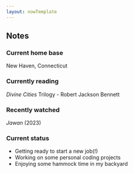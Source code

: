```yaml
---
layout: nowTemplate
---
```



## Notes

### Current home base

New Haven, Connecticut

### Currently reading

*Divine Cities* Trilogy - Robert Jackson Bennett

### Recently watched

*Jawan* (2023)

### Current status

- Getting ready to start a new job(!)
- Working on some personal coding projects
- Enjoying some hammock time in my backyard
